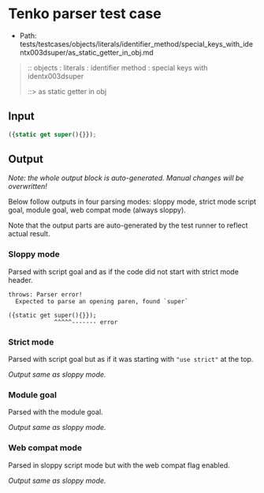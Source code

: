 # Tenko parser test case

- Path: tests/testcases/objects/literals/identifier_method/special_keys_with_identx003dsuper/as_static_getter_in_obj.md

> :: objects : literals : identifier method : special keys with identx003dsuper
>
> ::> as static getter in obj

## Input

`````js
({static get super(){}});
`````

## Output

_Note: the whole output block is auto-generated. Manual changes will be overwritten!_

Below follow outputs in four parsing modes: sloppy mode, strict mode script goal, module goal, web compat mode (always sloppy).

Note that the output parts are auto-generated by the test runner to reflect actual result.

### Sloppy mode

Parsed with script goal and as if the code did not start with strict mode header.

`````
throws: Parser error!
  Expected to parse an opening paren, found `super`

({static get super(){}});
             ^^^^^------- error
`````

### Strict mode

Parsed with script goal but as if it was starting with `"use strict"` at the top.

_Output same as sloppy mode._

### Module goal

Parsed with the module goal.

_Output same as sloppy mode._

### Web compat mode

Parsed in sloppy script mode but with the web compat flag enabled.

_Output same as sloppy mode._
